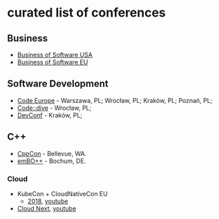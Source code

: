# curated list of conferences

## Business
- [Business of Software USA](http://businessofsoftware.org)
- [Business of Software EU](http://businessofsoftware.eu)

## Software Development
- [Code Europe](https://www.codeeurope.pl/pl) - Warszawa, PL; Wrocław, PL; Kraków, PL; Poznań, PL;
- [Code::dive](http://codedive.pl) - Wrocław, PL;
- [DevConf](http://devconf.pl) - Kraków, PL;

## C++
- [CppCon](https://cppcon.org) - Bellevue, WA.
- [emBO++](https://www.embo.io/) - Bochum, DE.

### Cloud
- KubeCon + CloudNativeCon EU
  - [2018](https://kccnceu18.sched.com), [youtube](https://www.youtube.com/playlist?list=PLj6h78yzYM2N8GdbjmhVU65KYm_68qBmo)
- [Cloud Next](https://cloud.withgoogle.com/), [youtube](https://www.youtube.com/channel/UCTMRxtyHoE3LPcrl-kT4AQQ/playlists?shelf_id=8&view=50&sort=dd)

